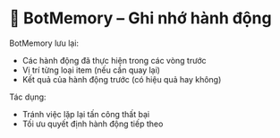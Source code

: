 # 💾 BotMemory – Ghi nhớ hành động

BotMemory lưu lại:
- Các hành động đã thực hiện trong các vòng trước
- Vị trí từng loại item (nếu cần quay lại)
- Kết quả của hành động trước (có hiệu quả hay không)

Tác dụng:
- Tránh việc lặp lại tấn công thất bại
- Tối ưu quyết định hành động tiếp theo